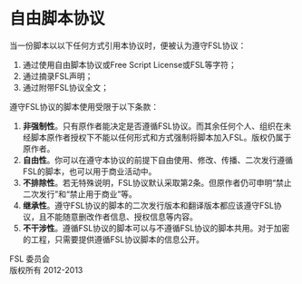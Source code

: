 # 自由脚本协议

当一份脚本以以下任何方式引用本协议时，便被认为遵守FSL协议：

1. 通过使用自由脚本协议或Free Script License或FSL等字符；
2. 通过摘录FSL声明；
3. 通过附带FSL协议全文；

遵守FSL协议的脚本使用受限于以下条款：

1. **非强制性**。只有原作者能决定是否遵循FSL协议。而其余任何个人、组织在未经脚本原作者授权下不能以任何形式和方式强制将脚本加入FSL。版权仍属于原作者。
2. **自由性**。你可以在遵守本协议的前提下自由使用、修改、传播、二次发行遵循FSL的脚本，也可以用于商业活动中。
3. **不排除性**。若无特殊说明，FSL协议默认采取第2条。但原作者仍可申明“禁止二次发行”和“禁止用于商业”等。
4. **继承性**。遵守FSL协议的脚本的二次发行版本和翻译版本都应该遵守FSL协议，且不能随意删改作者信息、授权信息等内容。
5. **不干涉性**。遵循FSL协议的脚本可以与不遵循FSL协议的脚本共用。对于加密的工程，只需要提供遵循FSL协议脚本的信息公开。


FSL 委员会  
版权所有 2012-2013
